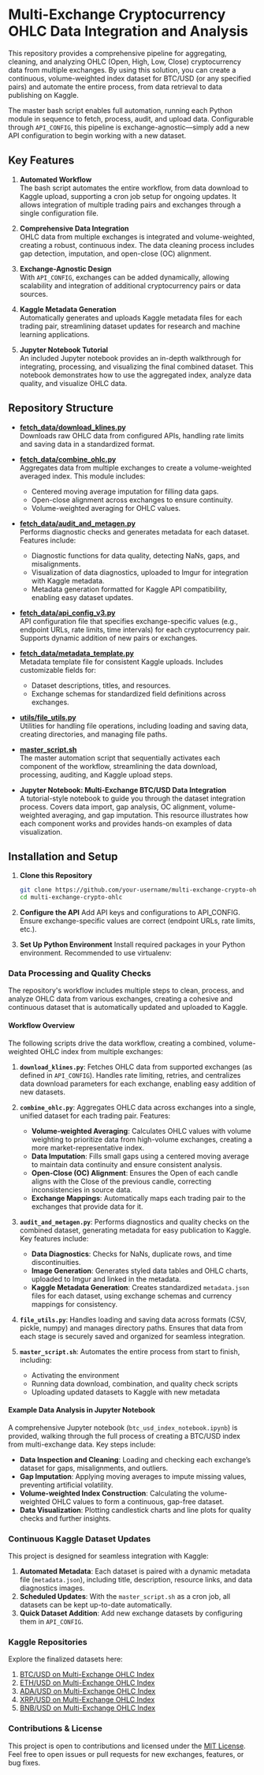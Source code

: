 # Multi-Exchange Cryptocurrency OHLC Data Integration and Analysis

This repository provides a comprehensive pipeline for aggregating, cleaning, and analyzing OHLC (Open, High, Low, Close) cryptocurrency data from multiple exchanges. By using this solution, you can create a continuous, volume-weighted index dataset for BTC/USD (or any specified pairs) and automate the entire process, from data retrieval to data publishing on Kaggle.

The master bash script enables full automation, running each Python module in sequence to fetch, process, audit, and upload data. Configurable through `API_CONFIG`, this pipeline is exchange-agnostic—simply add a new API configuration to begin working with a new dataset.

## Key Features

1. **Automated Workflow**  
   The bash script automates the entire workflow, from data download to Kaggle upload, supporting a cron job setup for ongoing updates. It allows integration of multiple trading pairs and exchanges through a single configuration file.

2. **Comprehensive Data Integration**  
   OHLC data from multiple exchanges is integrated and volume-weighted, creating a robust, continuous index. The data cleaning process includes gap detection, imputation, and open-close (OC) alignment.

3. **Exchange-Agnostic Design**  
   With `API_CONFIG`, exchanges can be added dynamically, allowing scalability and integration of additional cryptocurrency pairs or data sources.

4. **Kaggle Metadata Generation**  
   Automatically generates and uploads Kaggle metadata files for each trading pair, streamlining dataset updates for research and machine learning applications.

5. **Jupyter Notebook Tutorial**  
   An included Jupyter notebook provides an in-depth walkthrough for integrating, processing, and visualizing the final combined dataset. This notebook demonstrates how to use the aggregated index, analyze data quality, and visualize OHLC data.

## Repository Structure

- **[fetch_data/download_klines.py](fetch_data/download_klines.py)**  
   Downloads raw OHLC data from configured APIs, handling rate limits and saving data in a standardized format.
   
- **[fetch_data/combine_ohlc.py](fetch_data/combine_ohlc.py)**  
   Aggregates data from multiple exchanges to create a volume-weighted averaged index. This module includes:
   - Centered moving average imputation for filling data gaps.
   - Open-close alignment across exchanges to ensure continuity.
   - Volume-weighted averaging for OHLC values.

- **[fetch_data/audit_and_metagen.py](fetch_data/audit_and_metagen.py)**  
   Performs diagnostic checks and generates metadata for each dataset. Features include:
   - Diagnostic functions for data quality, detecting NaNs, gaps, and misalignments.
   - Visualization of data diagnostics, uploaded to Imgur for integration with Kaggle metadata.
   - Metadata generation formatted for Kaggle API compatibility, enabling easy dataset updates.

- **[fetch_data/api_config_v3.py](fetch_data/api_config_v3.py)**  
   API configuration file that specifies exchange-specific values (e.g., endpoint URLs, rate limits, time intervals) for each cryptocurrency pair. Supports dynamic addition of new pairs or exchanges.

- **[fetch_data/metadata_template.py](fetch_data/metadata_template.py)**  
   Metadata template file for consistent Kaggle uploads. Includes customizable fields for:
   - Dataset descriptions, titles, and resources.
   - Exchange schemas for standardized field definitions across exchanges.

- **[utils/file_utils.py](utils/file_utils.py)**  
   Utilities for handling file operations, including loading and saving data, creating directories, and managing file paths.

- **[master_script.sh](master_script.sh)**  
   The master automation script that sequentially activates each component of the workflow, streamlining the data download, processing, auditing, and Kaggle upload steps.

- **Jupyter Notebook: Multi-Exchange BTC/USD Data Integration**  
   A tutorial-style notebook to guide you through the dataset integration process. Covers data import, gap analysis, OC alignment, volume-weighted averaging, and gap imputation. This resource illustrates how each component works and provides hands-on examples of data visualization.

## Installation and Setup

1. **Clone this Repository**
   ```bash
   git clone https://github.com/your-username/multi-exchange-crypto-ohlc.git
   cd multi-exchange-crypto-ohlc

2. **Configure the API**
Add API keys and configurations to API_CONFIG. Ensure exchange-specific values are correct (endpoint URLs, rate limits, etc.).

3. **Set Up Python Environment**
Install required packages in your Python environment. Recommended to use virtualenv:

### Data Processing and Quality Checks

The repository's workflow includes multiple steps to clean, process, and analyze OHLC data from various exchanges, creating a cohesive and continuous dataset that is automatically updated and uploaded to Kaggle.

#### Workflow Overview
The following scripts drive the data workflow, creating a combined, volume-weighted OHLC index from multiple exchanges:

1. **`download_klines.py`**: Fetches OHLC data from supported exchanges (as defined in `API_CONFIG`). Handles rate limiting, retries, and centralizes data download parameters for each exchange, enabling easy addition of new datasets.

2. **`combine_ohlc.py`**: Aggregates OHLC data across exchanges into a single, unified dataset for each trading pair. Features:
   - **Volume-weighted Averaging**: Calculates OHLC values with volume weighting to prioritize data from high-volume exchanges, creating a more market-representative index.
   - **Data Imputation**: Fills small gaps using a centered moving average to maintain data continuity and ensure consistent analysis.
   - **Open-Close (OC) Alignment**: Ensures the Open of each candle aligns with the Close of the previous candle, correcting inconsistencies in source data.
   - **Exchange Mappings**: Automatically maps each trading pair to the exchanges that provide data for it.

3. **`audit_and_metagen.py`**: Performs diagnostics and quality checks on the combined dataset, generating metadata for easy publication to Kaggle. Key features include:
   - **Data Diagnostics**: Checks for NaNs, duplicate rows, and time discontinuities.
   - **Image Generation**: Generates styled data tables and OHLC charts, uploaded to Imgur and linked in the metadata.
   - **Kaggle Metadata Generation**: Creates standardized `metadata.json` files for each dataset, using exchange schemas and currency mappings for consistency.

4. **`file_utils.py`**: Handles loading and saving data across formats (CSV, pickle, numpy) and manages directory paths. Ensures that data from each stage is securely saved and organized for seamless integration.

5. **`master_script.sh`**: Automates the entire process from start to finish, including:
   - Activating the environment
   - Running data download, combination, and quality check scripts
   - Uploading updated datasets to Kaggle with new metadata

#### Example Data Analysis in Jupyter Notebook
A comprehensive Jupyter notebook (`btc_usd_index_notebook.ipynb`) is provided, walking through the full process of creating a BTC/USD index from multi-exchange data. Key steps include:
   - **Data Inspection and Cleaning**: Loading and checking each exchange’s dataset for gaps, misalignments, and outliers.
   - **Gap Imputation**: Applying moving averages to impute missing values, preventing artificial volatility.
   - **Volume-weighted Index Construction**: Calculating the volume-weighted OHLC values to form a continuous, gap-free dataset.
   - **Data Visualization**: Plotting candlestick charts and line plots for quality checks and further insights.

### Continuous Kaggle Dataset Updates

This project is designed for seamless integration with Kaggle:
1. **Automated Metadata**: Each dataset is paired with a dynamic metadata file (`metadata.json`), including title, description, resource links, and data diagnostics images.
2. **Scheduled Updates**: With the `master_script.sh` as a cron job, all datasets can be kept up-to-date automatically.
3. **Quick Dataset Addition**: Add new exchange datasets by configuring them in `API_CONFIG`.

### Kaggle Repositories
Explore the finalized datasets here:
1. [BTC/USD on Multi-Exchange OHLC Index](#)
2. [ETH/USD on Multi-Exchange OHLC Index](#)
3. [ADA/USD on Multi-Exchange OHLC Index](#)
4. [XRP/USD on Multi-Exchange OHLC Index](#)
5. [BNB/USD on Multi-Exchange OHLC Index](#)

### Contributions & License
This project is open to contributions and licensed under the [MIT License](LICENSE). Feel free to open issues or pull requests for new exchanges, features, or bug fixes.

